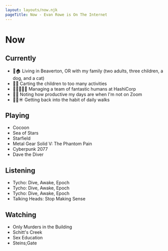```yaml
---
layout: layouts/now.njk
pageTitle: Now - Evan Rowe is On The Internet
---
```

# Now

## Currently

- 🌲🏠 Living in Beaverton, OR with my family (two adults, three children, a dog, and a cat)
- 🚙💨 Carting the children to too many activities
- 👨🏻‍💻👯‍♀️ Managing a team of fantastic humans at HashiCorp
- 🤔💭 Noting  how productive my days are when I'm not on Zoom
- 🚶🏻☀️ Getting back into the habit of daily walks

## Playing

<ul class="now-grid poster">
  <li>Cocoon</li>
  <li>Sea of Stars</li>
  <li>Starfield</li>
  <li>Metal Gear Solid V: The Phantom Pain</li>
  <li>Cyberpunk 2077</li>
  <li>Dave the Diver</li>
</ul>

## Listening

<ul class="now-grid square">
  <li>Tycho: Dive, Awake, Epoch</li>
  <li>Tycho: Dive, Awake, Epoch</li>
  <li>Tycho: Dive, Awake, Epoch</li>
  <li>Talking Heads: Stop Making Sense</li>
</ul>

## Watching

<ul class="now-grid poster">
  <li>Only Murders in the Building</li>
  <li>Schitt's Creek</li>
  <li>Sex Education</li>
  <li>Steins;Gate</li>
</ul>
